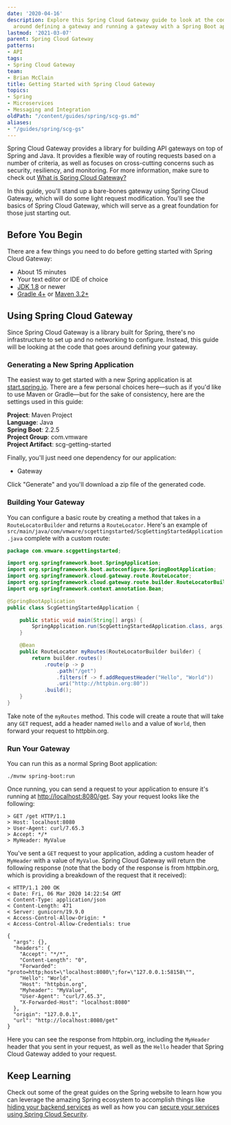 ```yaml
---
date: '2020-04-16'
description: Explore this Spring Cloud Gateway guide to look at the code that goes
  around defining a gateway and running a gateway with a Spring Boot application.
lastmod: '2021-03-07'
parent: Spring Cloud Gateway
patterns:
- API
tags:
- Spring Cloud Gateway
team:
- Brian McClain
title: Getting Started with Spring Cloud Gateway
topics:
- Spring
- Microservices
- Messaging and Integration
oldPath: "/content/guides/spring/scg-gs.md"
aliases:
- "/guides/spring/scg-gs"
---
```


Spring Cloud Gateway provides a library for building API gateways on top of Spring and Java. It provides a flexible way of routing requests based on a number of criteria, as well as focuses on cross-cutting concerns such as security, resiliency, and monitoring. For more information, make sure to check out [What is Spring Cloud Gateway?](../scg-what-is)

In this guide, you'll stand up a bare-bones gateway using Spring Cloud Gateway, which will do some light request modification. You'll see the basics of Spring Cloud Gateway, which will serve as a great foundation for those just starting out.

## Before You Begin

There are a few things you need to do before getting started with Spring Cloud Gateway:

- About 15 minutes
- Your text editor or IDE of choice
- [JDK 1.8](https://www.oracle.com/java/technologies/javase-downloads.html) or newer
- [Gradle 4+](https://gradle.org/install/) or [Maven 3.2+](https://maven.apache.org/download.cgi)

## Using Spring Cloud Gateway

Since Spring Cloud Gateway is a library built for Spring, there's no infrastructure to set up and no networking to configure. Instead, this guide will be looking at the code that goes around defining your gateway.

### Generating a New Spring Application

The easiest way to get started with a new Spring application is at [start.spring.io](https://start.spring.io/). There are a few personal choices here—such as if you'd like to use Maven or Gradle—but for the sake of consistency, here are the settings used in this guide:

**Project**: Maven Project  
**Language**: Java  
**Spring Boot**: 2.2.5  
**Project Group**: com.vmware  
**Project Artifact**: scg-getting-started

Finally, you'll just need one dependency for our application:

- Gateway

Click "Generate" and you'll download a zip file of the generated code.

### Building Your Gateway

You can configure a basic route by creating a method that takes in a `RouteLocatorBuilder` and returns a `RouteLocator`. Here's an example of `src/main/java/com/vmware/scgettingstarted/ScgGettingStartedApplication.java` complete with a custom route:

```java
package com.vmware.scggettingstarted;

import org.springframework.boot.SpringApplication;
import org.springframework.boot.autoconfigure.SpringBootApplication;
import org.springframework.cloud.gateway.route.RouteLocator;
import org.springframework.cloud.gateway.route.builder.RouteLocatorBuilder;
import org.springframework.context.annotation.Bean;

@SpringBootApplication
public class ScgGettingStartedApplication {

	public static void main(String[] args) {
		SpringApplication.run(ScgGettingStartedApplication.class, args);
	}

	@Bean
	public RouteLocator myRoutes(RouteLocatorBuilder builder) {
		return builder.routes()
			.route(p -> p
				.path("/get")
				.filters(f -> f.addRequestHeader("Hello", "World"))
				.uri("http://httpbin.org:80"))
			.build();
	}
}
```

Take note of the `myRoutes` method. This code will create a route that will take any `GET` request, add a header named `Hello` and a value of `World`, then forward your request to httpbin.org.

### Run Your Gateway

You can run this as a normal Spring Boot application:

`./mvnw spring-boot:run`

Once running, you can send a request to your application to ensure it's running at [http://localhost:8080/get](http://localhost:8080/get). Say your request looks like the following:

```
> GET /get HTTP/1.1
> Host: localhost:8080
> User-Agent: curl/7.65.3
> Accept: */*
> MyHeader: MyValue
```

You've sent a `GET` request to your application, adding a custom header of `MyHeader` with a value of `MyValue`. Spring Cloud Gateway will return the following response (note that the body of the response is from httpbin.org, which is providing a breakdown of the request that it received):

```
< HTTP/1.1 200 OK
< Date: Fri, 06 Mar 2020 14:22:54 GMT
< Content-Type: application/json
< Content-Length: 471
< Server: gunicorn/19.9.0
< Access-Control-Allow-Origin: *
< Access-Control-Allow-Credentials: true

{
  "args": {}, 
  "headers": {
    "Accept": "*/*", 
    "Content-Length": "0", 
    "Forwarded": "proto=http;host=\"localhost:8080\";for=\"127.0.0.1:58158\"", 
    "Hello": "World", 
    "Host": "httpbin.org", 
    "Myheader": "MyValue", 
    "User-Agent": "curl/7.65.3", 
    "X-Forwarded-Host": "localhost:8080"
  }, 
  "origin": "127.0.0.1", 
  "url": "http://localhost:8080/get"
}
```

Here you can see the response from httpbin.org, including the `MyHeader` header that you sent in your request, as well as the `Hello` header that Spring Cloud Gateway added to your request.

## Keep Learning

Check out some of the great guides on the Spring website to learn how you can leverage the amazing Spring ecosystem to accomplish things like [hiding your backend services](https://spring.io/blog/2019/07/01/hiding-services-runtime-discovery-with-spring-cloud-gateway) as well as how you can [secure your services using Spring Cloud Security](https://spring.io/blog/2019/08/16/securing-services-with-spring-cloud-gateway).